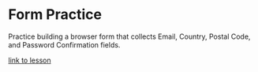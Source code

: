 # Form Practice

Practice building a browser form that collects Email, Country, Postal Code, and Password Confirmation fields.

[link to lesson](https://www.theodinproject.com/lessons/node-path-javascript-form-validation-with-javascript)